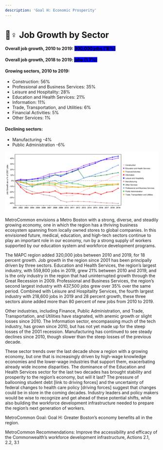 ```yaml
---
description: 'Goal H: Economic Prosperity'
---
```


# 👷♀ Job Growth by Sector

#### Overall job growth, 2010 to 2019: <mark style="background-color:blue;">300,000 jobs (18%)</mark> &#x20;

#### Overall job growth, 2018 to 2019: <mark style="background-color:blue;">jobs (1.7%)</mark> &#x20;

#### Growing sectors, 2010 to 2019:  

* Construction: 56% &#x20;
* Professional and Business Services: 35% &#x20;
* Leisure and Hospitality: 28% &#x20;
* Education and Health Services: 21% &#x20;
* Information: 11%  &#x20;
* Trade, Transportation, and Utilities: 6% &#x20;
* Financial Activities: 5% &#x20;
* Other Services: 1% &#x20;

#### Declining sectors: &#x20;

* Manufacturing -4% &#x20;
* Public Administration -6% &#x20;

![](.gitbook/assets/test.PNG)

MetroCommon envisions a Metro Boston with a strong, diverse, and steadily growing economy, one in which the region has a thriving business ecosystem spanning from locally owned stores to global companies. In this envisioned future, medical, education, and high-tech sectors continue to play an important role in our economy, run by a strong supply of workers supported by our education system and workforce development programs.  &#x20;

The MAPC region added 320,000 jobs between 2010 and 2019, for 18 percent growth. Job growth in the region since 2001 has been principally driven by three sectors. Education and Health Services, the region’s largest industry, with 559,800 jobs in 2019, grew 21% between 2010 and 2019, and is the only industry in the region that had uninterrupted growth through the Great Recession in 2009. Professional and Business Services, the region’s second largest industry with 437,500 jobs grew over 35% over the same period. Combined with Leisure and Hospitality Services, the fourth largest industry with 218,600 jobs in 2019 and 28 percent growth, these three sectors alone added more than 80 percent of new jobs from 2010 to 2019.&#x20;

Other industries, including Finance, Public Administration, and Trade, Transportation, and Utilities have stagnated, with anemic growth or slight losses since 2010. The Information sector, encompassing much of the tech industry, has grown since 2010, but has not yet made up for the steep losses of the 2001 recession. Manufacturing has continued to see steady declines since 2010, though slower than the steep losses of the previous decade. &#x20;

These sector trends over the last decade show a region with a growing economy, but one that is increasingly driven by high-wage knowledge economies and the lower-wage industries that support them, exacerbating already wide income disparities. The dominance of the Education and Health Services sector for the last two decades has brought stability and prosperity to the region’s economy, but will it last? The pressure of ballooning student debt \[link to driving forces] and the uncertainty of federal changes to health care policy \[driving forces] suggest that changes could be in store in the coming decades. Industry leaders and policy makers would be wise to recognize and get ahead of these potential shifts, while also building the workforce development infrastructure needed to prepare the region’s next generation of workers. &#x20;

MetroCommon Goal: Goal H: Greater Boston’s economy benefits all in the region. &#x20;

MetroCommon Recommendations: Improve the accessibility and efficacy of the Commonwealth’s workforce development infrastructure, Actions 2.1, 2.2, 3.1&#x20;
